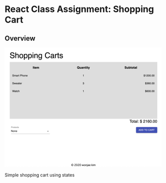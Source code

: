 # React Class Assignment: Shopping Cart

## Overview
![](./overview.png)

Simple shopping cart using states